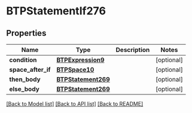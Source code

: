 # BTPStatementIf276

## Properties
Name | Type | Description | Notes
------------ | ------------- | ------------- | -------------
**condition** | [**BTPExpression9**](BTPExpression9.md) |  | [optional] 
**space_after_if** | [**BTPSpace10**](BTPSpace10.md) |  | [optional] 
**then_body** | [**BTPStatement269**](BTPStatement269.md) |  | [optional] 
**else_body** | [**BTPStatement269**](BTPStatement269.md) |  | [optional] 

[[Back to Model list]](../README.md#documentation-for-models) [[Back to API list]](../README.md#documentation-for-api-endpoints) [[Back to README]](../README.md)


